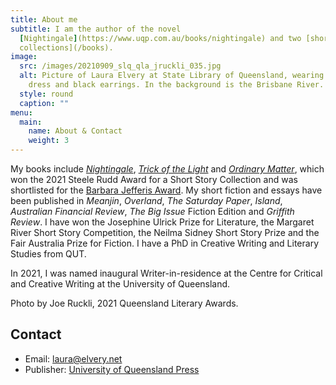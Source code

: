 ```yaml
---
title: About me
subtitle: I am the author of the novel
  [Nightingale](https://www.uqp.com.au/books/nightingale) and two [short story
  collections](/books).
image:
  src: /images/20210909_slq_qla_jruckli_035.jpg
  alt: Picture of Laura Elvery at State Library of Queensland, wearing a pink
    dress and black earrings. In the background is the Brisbane River.
  style: round
  caption: ""
menu:
  main:
    name: About & Contact
    weight: 3
---
```

My books include *[Nightingale](https://www.uqp.com.au/books/nightingale)*, *[Trick of the Light](https://www.uqp.com.au/books/trick-of-the-light)* and *[Ordinary Matter](https://www.uqp.com.au/books/ordinary-matter)*, which won the 2021 Steele Rudd Award for a Short Story Collection and was shortlisted for the [Barbara Jefferis Award](<>). My short fiction and essays have been published in *Meanjin*, *Overland*, *The Saturday Paper*, *Island*, *Australian Financial Review*, *The Big Issue* Fiction Edition and *Griffith Review*. I have won the Josephine Ulrick Prize for Literature, the Margaret River Short Story Competition, the Neilma Sidney Short Story Prize and the Fair Australia Prize for Fiction. I have a PhD in Creative Writing and Literary Studies from QUT.  

In 2021, I was named inaugural Writer-in-residence at the Centre for Critical and Creative Writing at the University of Queensland. 

Photo by Joe Ruckli, 2021 Queensland Literary Awards.

## Contact

* Email: [laura@elvery.net](mailto:laura@elvery.net)[](https://twitter.com/lauraelvery)
* Publisher: [University of Queensland Press](https://www.uqp.uq.edu.au/contactus.aspx)
